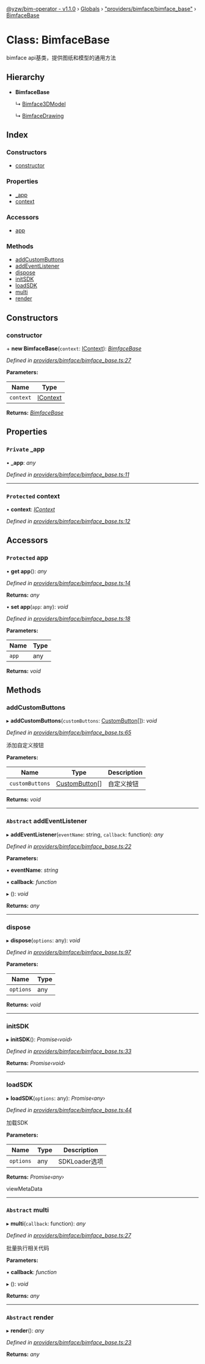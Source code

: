 [@yzw/bim-operator - v1.1.0](../README.md) › [Globals](../globals.md) › ["providers/bimface/bimface_base"](../modules/_providers_bimface_bimface_base_.md) › [BimfaceBase](_providers_bimface_bimface_base_.bimfacebase.md)

# Class: BimfaceBase

bimface api基类，提供图纸和模型的通用方法

## Hierarchy

* **BimfaceBase**

  ↳ [Bimface3DModel](_providers_bimface_bimface_model_.bimface3dmodel.md)

  ↳ [BimfaceDrawing](_providers_bimface_bimface_drawing_.bimfacedrawing.md)

## Index

### Constructors

* [constructor](_providers_bimface_bimface_base_.bimfacebase.md#constructor)

### Properties

* [_app](_providers_bimface_bimface_base_.bimfacebase.md#private-_app)
* [context](_providers_bimface_bimface_base_.bimfacebase.md#protected-context)

### Accessors

* [app](_providers_bimface_bimface_base_.bimfacebase.md#protected-app)

### Methods

* [addCustomButtons](_providers_bimface_bimface_base_.bimfacebase.md#addcustombuttons)
* [addEventListener](_providers_bimface_bimface_base_.bimfacebase.md#abstract-addeventlistener)
* [dispose](_providers_bimface_bimface_base_.bimfacebase.md#dispose)
* [initSDK](_providers_bimface_bimface_base_.bimfacebase.md#initsdk)
* [loadSDK](_providers_bimface_bimface_base_.bimfacebase.md#loadsdk)
* [multi](_providers_bimface_bimface_base_.bimfacebase.md#abstract-multi)
* [render](_providers_bimface_bimface_base_.bimfacebase.md#abstract-render)

## Constructors

###  constructor

\+ **new BimfaceBase**(`context`: [IContext](../interfaces/_interface_.icontext.md)): *[BimfaceBase](_providers_bimface_bimface_base_.bimfacebase.md)*

*Defined in [providers/bimface/bimface_base.ts:27](https://github.com/youkaisteve/bim-operator/blob/0268664/src/providers/bimface/bimface_base.ts#L27)*

**Parameters:**

Name | Type |
------ | ------ |
`context` | [IContext](../interfaces/_interface_.icontext.md) |

**Returns:** *[BimfaceBase](_providers_bimface_bimface_base_.bimfacebase.md)*

## Properties

### `Private` _app

• **_app**: *any*

*Defined in [providers/bimface/bimface_base.ts:11](https://github.com/youkaisteve/bim-operator/blob/0268664/src/providers/bimface/bimface_base.ts#L11)*

___

### `Protected` context

• **context**: *[IContext](../interfaces/_interface_.icontext.md)*

*Defined in [providers/bimface/bimface_base.ts:12](https://github.com/youkaisteve/bim-operator/blob/0268664/src/providers/bimface/bimface_base.ts#L12)*

## Accessors

### `Protected` app

• **get app**(): *any*

*Defined in [providers/bimface/bimface_base.ts:14](https://github.com/youkaisteve/bim-operator/blob/0268664/src/providers/bimface/bimface_base.ts#L14)*

**Returns:** *any*

• **set app**(`app`: any): *void*

*Defined in [providers/bimface/bimface_base.ts:18](https://github.com/youkaisteve/bim-operator/blob/0268664/src/providers/bimface/bimface_base.ts#L18)*

**Parameters:**

Name | Type |
------ | ------ |
`app` | any |

**Returns:** *void*

## Methods

###  addCustomButtons

▸ **addCustomButtons**(`customButtons`: [CustomButton](../interfaces/_model_custom_button_.custombutton.md)[]): *void*

*Defined in [providers/bimface/bimface_base.ts:65](https://github.com/youkaisteve/bim-operator/blob/0268664/src/providers/bimface/bimface_base.ts#L65)*

添加自定义按钮

**Parameters:**

Name | Type | Description |
------ | ------ | ------ |
`customButtons` | [CustomButton](../interfaces/_model_custom_button_.custombutton.md)[] | 自定义按钮  |

**Returns:** *void*

___

### `Abstract` addEventListener

▸ **addEventListener**(`eventName`: string, `callback`: function): *any*

*Defined in [providers/bimface/bimface_base.ts:22](https://github.com/youkaisteve/bim-operator/blob/0268664/src/providers/bimface/bimface_base.ts#L22)*

**Parameters:**

▪ **eventName**: *string*

▪ **callback**: *function*

▸ (): *void*

**Returns:** *any*

___

###  dispose

▸ **dispose**(`options`: any): *void*

*Defined in [providers/bimface/bimface_base.ts:97](https://github.com/youkaisteve/bim-operator/blob/0268664/src/providers/bimface/bimface_base.ts#L97)*

**Parameters:**

Name | Type |
------ | ------ |
`options` | any |

**Returns:** *void*

___

###  initSDK

▸ **initSDK**(): *Promise‹void›*

*Defined in [providers/bimface/bimface_base.ts:33](https://github.com/youkaisteve/bim-operator/blob/0268664/src/providers/bimface/bimface_base.ts#L33)*

**Returns:** *Promise‹void›*

___

###  loadSDK

▸ **loadSDK**(`options`: any): *Promise‹any›*

*Defined in [providers/bimface/bimface_base.ts:44](https://github.com/youkaisteve/bim-operator/blob/0268664/src/providers/bimface/bimface_base.ts#L44)*

加载SDK

**Parameters:**

Name | Type | Description |
------ | ------ | ------ |
`options` | any | SDKLoader选项 |

**Returns:** *Promise‹any›*

viewMetaData

___

### `Abstract` multi

▸ **multi**(`callback`: function): *any*

*Defined in [providers/bimface/bimface_base.ts:27](https://github.com/youkaisteve/bim-operator/blob/0268664/src/providers/bimface/bimface_base.ts#L27)*

批量执行相关代码

**Parameters:**

▪ **callback**: *function*

▸ (): *void*

**Returns:** *any*

___

### `Abstract` render

▸ **render**(): *any*

*Defined in [providers/bimface/bimface_base.ts:23](https://github.com/youkaisteve/bim-operator/blob/0268664/src/providers/bimface/bimface_base.ts#L23)*

**Returns:** *any*
